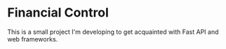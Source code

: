 # Financial Control

This is a small project I'm developing to get acquainted with Fast API and web frameworks.